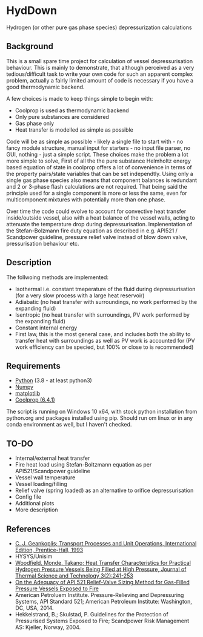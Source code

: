 # HydDown
Hydrogen (or other pure gas phase species) depressurization calculations

## Background
This is a small spare time project for calculation of vessel depressurisation behaviour. This is mainly to demonstrate, that although perceived as a very tedious/difficult task to write your own code for such an apparent complex problem, actually a fairly limited amount of code is necessary if you have a good thermodynamic backend. 

A few choices is made to keep things simple to begin with:

- Coolprop is used as thermodynamic backend
- Only pure substances are considered
- Gas phase only
- Heat transfer is modelled as simple as possible

Code will be as simple as possible - likely a single file to start with - no fancy module structure, manual input for starters - no input file parser, no GUI, nothing - just a simple script.
These choices make the problem a lot more simple to solve, First of all the the pure substance Helmholtz energy based equation of state in coolprop offers a lot of convenience in terms of the property pairs/state variables that can be set independtly. Using only a single gas phase species also means that component balances is redundant and 2 or 3-phase flash calculations are not required. That being said the principle used for a single component is more or less the same, even for multicomponent mixtures with potentially more than one phase.

Over time the code could evolve to account for convective heat transfer inside/outside vessel, also with a heat balance of the vessel walls, acting to attenuate the temperature drop during depressurisation. Implenentation of the Stefan-Bolzmann fire duty equation as described in e.g. API521 / Scandpower guideline, pressure relief valve instead of blow down valve, pressurisation behaviour etc.

## Description
The follwoing methods are implemented:

- Isothermal i.e. constant tmeperature of the fluid during depressurisation (for a very slow process with a large heat reservoir)
- Adiabatic (no heat transfer with surroundings, no work performed by the expanding fluid)
- Isentropic (no heat transfer with surroundings, PV work performed by the expanding fluid)
- Constant internal energy
- First law, this is the most general case, and includes both the ability to transfer heat with surroundings as well as PV work is accounted for (PV work efficiency can be specied, but 100% or close to is recommended)

## Requirements

- [Python](http://www.python.org) (3.8 - at least python3)
- [Numpy](https://numpy.org/)
- [matplotlib](https://matplotlib.org/)
- [Coolprop (6.4.1)](http://www.coolprop.org/)

The script is running on Windows 10 x64, with stock python installation from python.org and packages installed using pip. Should run om linux or in any conda environment as well, but I haven't checked.

## TO-DO

- Internal/external heat transfer
- Fire heat load using Stefan-Boltzmann equation as per API521/Scandpower guideline
- Vessel wall temperature
- Vessel loading/filling
- Relief valve (spring loaded) as an alternative to orifice depressurisation
- Config file
- Additional plots
- More description

## References

- [C. J. Geankoplis; Transport Processes and Unit Operations, International Edition, Prentice-Hall, 1993](https://www.amazon.co.uk/Transport-Processes-Unit-Operations-International/dp/013045253X)
- HYSYS/Unisim
- [Woodfield, Monde, Takano; Heat Transfer Characteristics for Practical Hydrogen Pressure Vessels Being Filled at High Pressure, Journal of Thermal Science and Technology 3(2):241-253](http://dx.doi.org/10.1299/jtst.3.241)
- [On the Adequacy of API 521 Relief-Valve Sizing Method for Gas-Filled Pressure Vessels Exposed to Fire](https://doi.org/10.3390/safety4010011)
- American Petroluem Institute. Pressure-Relieving and Depressuring Systems, API Standard 521; American Petroleum Institute: Washington, DC, USA, 2014.
- Hekkelstrand, B.; Skulstad, P. Guidelines for the Protection of Pressurised Systems Exposed to Fire; Scandpower Risk Management AS: Kjeller, Norway, 2004.
